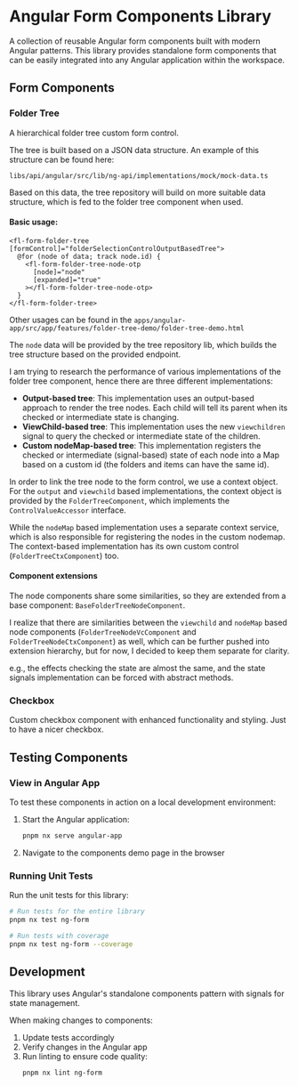 # Angular Form Components Library

A collection of reusable Angular form components built with modern Angular patterns. This library provides standalone form components that can be easily integrated into any Angular application within the workspace.

## Form Components

### Folder Tree

A hierarchical folder tree custom form control.

The tree is built based on a JSON data structure. An example of this structure can be found here:

`libs/api/angular/src/lib/ng-api/implementations/mock/mock-data.ts`

Based on this data, the tree repository will build on more suitable data structure, which is fed to the folder tree component when used.

#### Basic usage:

```
<fl-form-folder-tree [formControl]="folderSelectionControlOutputBasedTree">
  @for (node of data; track node.id) {
    <fl-form-folder-tree-node-otp
      [node]="node"
      [expanded]="true"
    ></fl-form-folder-tree-node-otp>
  }
</fl-form-folder-tree>
```

Other usages can be found in the `apps/angular-app/src/app/features/folder-tree-demo/folder-tree-demo.html`

The `node` data will be provided by the tree repository lib, which builds the tree structure based on the provided endpoint.

I am trying to research the performance of various implementations of the folder tree component, hence there are three different implementations:

- **Output-based tree**: This implementation uses an output-based approach to render the tree nodes. Each child will tell its parent when its checked or intermediate state is changing.
- **ViewChild-based tree**: This implementation uses the new `viewchildren` signal to query the checked or intermediate state of the children.
- **Custom nodeMap-based tree**: This implementation registers the checked or intermediate (signal-based) state of each node into a Map based on a custom id (the folders and items can have the same id).

In order to link the tree node to the form control, we use a context object. For the `output` and `viewchild` based implementations, the context object is provided by the `FolderTreeComponent`, which implements the `ControlValueAccessor` interface.

While the `nodeMap` based implementation uses a separate context service, which is also responsible for registering the nodes in the custom nodemap. The context-based implementation has its own custom control (`FolderTreeCtxComponent`) too.

#### Component extensions

The node components share some similarities, so they are extended from a base component: `BaseFolderTreeNodeComponent`.

I realize that there are similarities between the `viewchild` and `nodeMap` based node components (`FolderTreeNodeVcComponent` and `FolderTreeNodeCtxComponent`) as well, which can be further pushed into extension hierarchy, but for now, I decided to keep them separate for clarity.

e.g., the effects checking the state are almost the same, and the state signals implementation can be forced with abstract methods.

### Checkbox

Custom checkbox component with enhanced functionality and styling. Just to have a nicer checkbox.

## Testing Components

### View in Angular App

To test these components in action on a local development environment:

1. Start the Angular application:
   ```bash
   pnpm nx serve angular-app
   ```
2. Navigate to the components demo page in the browser

### Running Unit Tests

Run the unit tests for this library:

```bash
# Run tests for the entire library
pnpm nx test ng-form

# Run tests with coverage
pnpm nx test ng-form --coverage
```

## Development

This library uses Angular's standalone components pattern with signals for state management.

When making changes to components:

1. Update tests accordingly
2. Verify changes in the Angular app
3. Run linting to ensure code quality:
   ```bash
   pnpm nx lint ng-form
   ```
